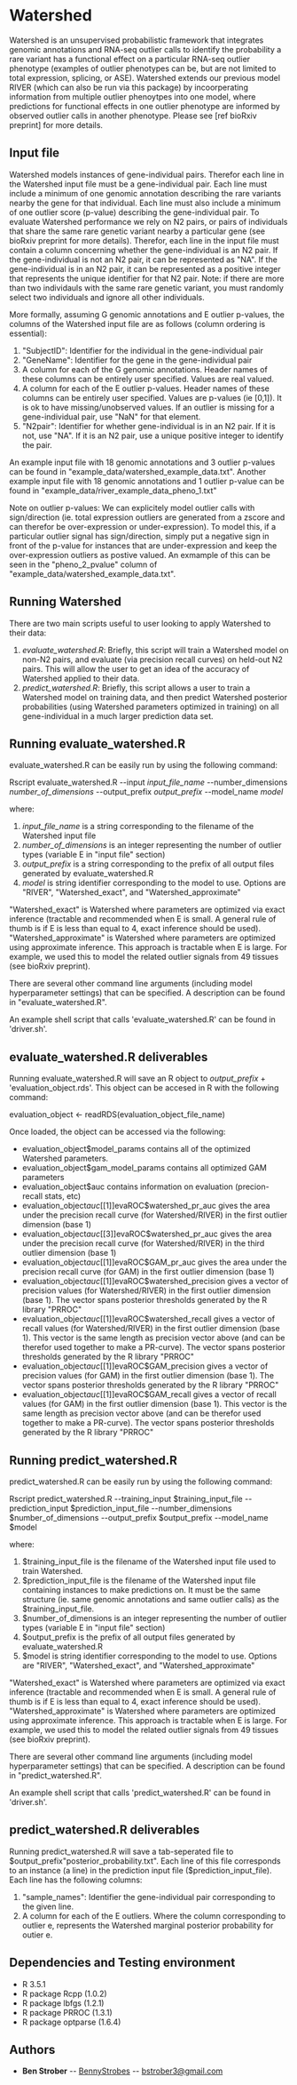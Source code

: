 # Watershed

Watershed is an unsupervised probabilistic framework that integrates genomic annotations and RNA-seq outlier calls to identify the probability a rare variant has a functional effect on a particular RNA-seq outlier phenotype (examples of outlier phenotypes can be, but are not limited to total expression, splicing, or ASE). Watershed extends our previous model RIVER (which can also be run via this package) by incoorperating information from multiple outlier phenoytpes into one model, where predictions for functional effects in one outlier phenotype are informed by observed outlier calls in another phenotype. Please see [ref bioRxiv preprint] for more details.

## Input file
Watershed models instances of gene-individual pairs. Therefor each line in the Watershed input file must be a gene-individual pair. Each line must include a minimum of one genomic annotation describing the rare variants nearby the gene for that individual. Each line must also include a minimum of one outlier score (p-value) describing the gene-individual pair. To evaluate Watershed performance we rely on N2 pairs, or pairs of individuals that share the same rare genetic variant nearby a particular gene (see bioRxiv preprint for more details). Therefor, each line in the input file must contain a column concerning whether the gene-individual is an N2 pair. If the gene-individual is not an N2 pair, it can be represented as "NA". If the gene-individual is in an N2 pair, it can be represented as a positive integer that represents the unique identifier for that N2 pair. Note: if there are more than two individauls with the same rare genetic variant, you must randomly select two individuals and ignore all other individuals. 

More formally, assuming G genomic annotations and E outlier p-values, the columns of the Watershed input file are as follows (column ordering is essential):
1. "SubjectID": Identifier for the individual in the gene-individual pair
2. "GeneName": Identifier for the gene in the gene-individual pair
3. A column for each of the G genomic annotations. Header names of these columns can be entirely user specified. Values are real valued.
4. A column for each of the E outlier p-values. Header names of these columns can be entirely user specified. Values are p-values (ie [0,1]). It is ok to have missing/unobserved values. If an outlier is missing for a gene-individual pair, use "NaN" for that element.
5. "N2pair": Identifier for whether gene-individual is in an N2 pair. If it is not, use "NA". If it is an N2 pair, use a unique positive integer to identify the pair.

An example input file with 18 genomic annotations and 3 outlier p-values can be found in "example_data/watershed_example_data.txt".
Another example input file with 18 genomic annotations and 1 outlier p-value can be found in "example_data/river_example_data_pheno_1.txt"

Note on outlier p-values: We can explicitely model outlier calls with sign/direction (ie. total expression outliers are generated from a zscore and can therefor be over-expression or under-expression). To model this, if a particular outlier signal has sign/direction, simply put a negative sign in front of the p-value for instances that are under-expression and keep the over-expression outliers as postive valued. An exmample of this can be seen in the "pheno_2_pvalue" column of "example_data/watershed_example_data.txt".


## Running Watershed
There are two main scripts useful to user looking to apply Watershed to their data:
1. *evaluate_watershed.R*: Briefly, this script will train a Watershed model on non-N2 pairs, and evaluate (via precision recall curves) on held-out N2 pairs. This will allow the user to get an idea of the accuracy of Watershed applied to their data.
2. *predict_watershed.R*: Briefly, this script allows a user to train a Watershed model on training data, and then predict Watershed posterior probabilities (using Watershed parameters optimized in training) on all gene-individual in a much larger prediction data set.


## Running evaluate_watershed.R
evaluate_watershed.R can be easily run by using the following command:

Rscript evaluate_watershed.R --input *input_file_name* --number_dimensions *number_of_dimensions* --output_prefix *output_prefix* --model_name *model*

where:
1. *input_file_name* is a string corresponding to the filename of the Watershed input file
2. *number_of_dimensions* is an integer representing the number of outlier types (variable E in "input file" section)
3. *output_prefix* is a string corresponding to the prefix of all output files generated by evaluate_watershed.R
4. *model* is string identifier corresponding to the model to use. Options are "RIVER", "Watershed_exact", and "Watershed_approximate"

"Watershed_exact" is Watershed where parameters are optimized via exact inference (tractable and recommended when E is small. A general rule of thumb is if E is less than equal to 4, exact inference should be used). 
"Watershed_approximate" is Watershed where parameters are optimized using approximate inference. This approach is tractable when E is large. For example, we used this to model the related outlier signals from 49 tissues (see bioRxiv preprint).

There are several other command line arguments (including model hyperparameter settings) that can be specified. A description can be found in "evaluate_watershed.R".

An example shell script that calls 'evaluate_watershed.R' can be found in 'driver.sh'.

## evaluate_watershed.R deliverables

Running evaluate_watershed.R will save an R object to *output_prefix* + 'evaluation_object.rds'.
This object can be accesed in R with the following command:

evaluation_object <- readRDS(evaluation_object_file_name)

Once loaded, the object can be accessed via the following:

* evaluation_object$model_params contains all of the optimized Watershed parameters.
* evaluation_object$gam_model_params contains all optimized GAM parameters
* evaluation_object$auc contains information on evaluation (precion-recall stats, etc)
* evaluation_object$auc[[1]]$evaROC$watershed_pr_auc gives the area under the precision recall curve (for Watershed/RIVER) in the first outlier dimension (base 1)
* evaluation_object$auc[[3]]$evaROC$watershed_pr_auc gives the area under the precision recall curve (for Watershed/RIVER) in the third outlier dimension (base 1)
* evaluation_object$auc[[1]]$evaROC$GAM_pr_auc gives the area under the precision recall curve (for GAM) in the first outlier dimension (base 1)
* evaluation_object$auc[[1]]$evaROC$watershed_precision gives a vector of precision values (for Watershed/RIVER) in the first outlier dimension (base 1). The vector spans posterior thresholds generated by the R library "PRROC"
* evaluation_object$auc[[1]]$evaROC$watershed_recall gives a vector of recall values (for Watershed/RIVER) in the first outlier dimension (base 1). This vector is the same length as precision vector above (and can be therefor used together to make a PR-curve). The vector spans posterior thresholds generated by the R library "PRROC"
* evaluation_object$auc[[1]]$evaROC$GAM_precision gives a vector of precision values (for GAM) in the first outlier dimension (base 1). The vector spans posterior thresholds generated by the R library "PRROC"
* evaluation_object$auc[[1]]$evaROC$GAM_recall gives a vector of recall values (for GAM) in the first outlier dimension (base 1). This vector is the same length as precision vector above (and can be therefor used together to make a PR-curve). The vector spans posterior thresholds generated by the R library "PRROC"

## Running predict_watershed.R
predict_watershed.R can be easily run by using the following command:

Rscript predict_watershed.R --training_input $training_input_file --prediction_input $prediction_input_file --number_dimensions $number_of_dimensions --output_prefix $output_prefix --model_name $model

where:
1. $training_input_file is the filename of the Watershed input file used to train Watershed.
2. $prediction_input_file is the filename of the Watershed input file containing instances to make predictions on. It must be the same structure (ie. same genomic annotations and same outlier calls) as the $training_input_file.
3. $number_of_dimensions is an integer representing the number of outlier types (variable E in "input file" section)
4. $output_prefix is the prefix of all output files generated by evaluate_watershed.R
5. $model is string identifier corresponding to the model to use. Options are "RIVER", "Watershed_exact", and "Watershed_approximate"

"Watershed_exact" is Watershed where parameters are optimized via exact inference (tractable and recommended when E is small. A general rule of thumb is if E is less than equal to 4, exact inference should be used). 
"Watershed_approximate" is Watershed where parameters are optimized using approximate inference. This approach is tractable when E is large. For example, we used this to model the related outlier signals from 49 tissues (see bioRxiv preprint).

There are several other command line arguments (including model hyperparameter settings) that can be specified. A description can be found in "predict_watershed.R".

An example shell script that calls 'predict_watershed.R' can be found in 'driver.sh'.

## predict_watershed.R deliverables

Running predict_watershed.R will save a tab-seperated file to $output_prefix"posterior_probability.txt". Each line of this file corresponds to an instance (a line) in the prediction input file ($prediction_input_file). Each line has the following columns:
1. "sample_names": Identifier the gene-individual pair corresponding to the given line.
2. A column for each of the E outliers. Where the column corresponding to outlier e, represents the Watershed marginal posterior probability for outier e.

## Dependencies and Testing environment
* R 3.5.1
* R package Rcpp (1.0.2)
* R package lbfgs (1.2.1)
* R package PRROC (1.3.1)
* R package optparse (1.6.4)


## Authors

* **Ben Strober** -- [BennyStrobes](https://github.com/BennyStrobes) -- bstrober3@gmail.com